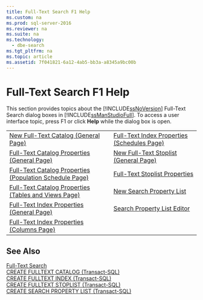 ```yaml
---
title: Full-Text Search F1 Help
ms.custom: na
ms.prod: sql-server-2016
ms.reviewer: na
ms.suite: na
ms.technology: 
  - dbe-search
ms.tgt_pltfrm: na
ms.topic: article
ms.assetid: 7f041821-6a12-4ab5-bb3a-a8345a9bc00b
---
```

# Full-Text Search F1 Help
  This section provides topics about the [!INCLUDE[ssNoVersion](../../Token/Other/ssNoVersion_md.md)] Full\-Text Search dialog boxes in [!INCLUDE[ssManStudioFull](../../Token/Other/ssManStudioFull_md.md)]. To access a user interface topic, press F1 or click **Help** while the dialog box is open.  
  
|||  
|-|-|  
|[New Full-Text Catalog &#40;General Page&#41;](../../Topics/TopicNameNotContainA/New-Full-Text-Catalog--General-Page-.md)|[Full-Text Index Properties &#40;Schedules Page&#41;](../../Topics/TopicNameNotContainA/Full-Text-Index-Properties--Schedules-Page-.md)|  
|[Full-Text Catalog Properties &#40;General Page&#41;](../../Topics/TopicNameNotContainA/Full-Text-Catalog-Properties--General-Page-.md)|[New Full-Text Stoplist &#40;General Page&#41;](../../Topics/TopicNameNotContainA/New-Full-Text-Stoplist--General-Page-.md)|  
|[Full-Text Catalog Properties &#40;Population Schedule Page&#41;](../../Topics/TopicNameNotContainA/Full-Text-Catalog-Properties--Population-Schedule-Page-.md)|[Full-Text Stoplist Properties](../../Topics/TopicNameNotContainA/Full-Text-Stoplist-Properties.md)|  
|[Full-Text Catalog Properties &#40;Tables and Views Page&#41;](../../Topics/TopicNameNotContainA/Full-Text-Catalog-Properties--Tables-and-Views-Page-.md)|[New Search Property List](../../Topics/TopicNameNotContainA/New-Search-Property-List.md)|  
|[Full-Text Index Properties &#40;General Page&#41;](../../Topics/TopicNameNotContainA/Full-Text-Index-Properties--General-Page-.md)|[Search Property List Editor](../../Topics/TopicNameNotContainA/Search-Property-List-Editor.md)|  
|[Full-Text Index Properties &#40;Columns Page&#41;](../../Topics/TopicNameNotContainA/Full-Text-Index-Properties--Columns-Page-.md)||  
  
## See Also  
 [Full-Text Search](../../Topics/TopicNameNotContainA/Full-Text-Search.md)   
 [CREATE FULLTEXT CATALOG &#40;Transact-SQL&#41;](../Topic/CREATE%20FULLTEXT%20CATALOG%20\(Transact-SQL\).md)   
 [CREATE FULLTEXT INDEX &#40;Transact-SQL&#41;](../Topic/CREATE%20FULLTEXT%20INDEX%20\(Transact-SQL\).md)   
 [CREATE FULLTEXT STOPLIST &#40;Transact-SQL&#41;](../Topic/CREATE%20FULLTEXT%20STOPLIST%20\(Transact-SQL\).md)   
 [CREATE SEARCH PROPERTY LIST &#40;Transact-SQL&#41;](../Topic/CREATE%20SEARCH%20PROPERTY%20LIST%20\(Transact-SQL\).md)  
  
  